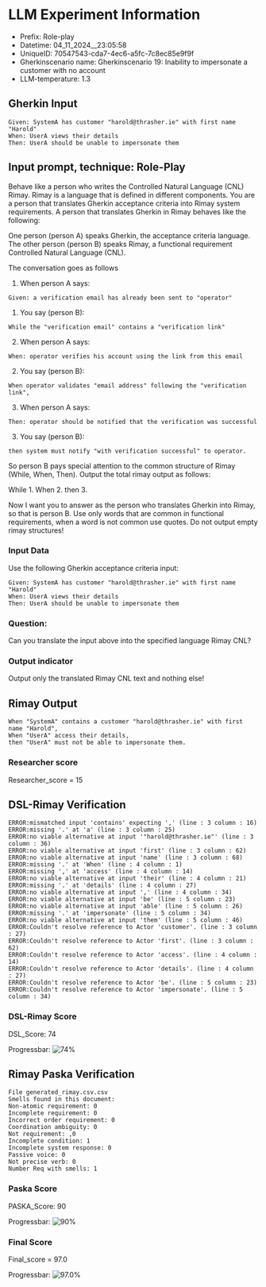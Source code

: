 

# LLM Experiment Information
* Prefix:   Role-play
* Datetime: 04_11_2024__23:05:58
* UniqueID: 70547543-cda7-4ec6-a5fc-7c8ec85e9f9f
* Gherkinscenario name: Gherkinscenario 19: Inability to impersonate a customer with no account
* LLM-temperature: 1.3

        

## Gherkin Input
```
Given: SystemA has customer "harold@thrasher.ie" with first name "Harold"
When: UserA views their details
Then: UserA should be unable to impersonate them
```
    



## Input prompt, technique: Role-Play


Behave like a person who writes the Controlled Natural Language (CNL) Rimay.
Rimay is a language that is defined in different components. 
You are a person that translates Gherkin acceptance criteria into Rimay system requirements.
A person that translates Gherkin in Rimay behaves like the following:

One person (person A) speaks Gherkin, the acceptance criteria language.
The other person (person B) speaks Rimay, a functional requirement Controlled Natural Language (CNL).

The conversation goes as follows

1. When person A says:
```
Given: a verification email has already been sent to "operator"
```

1. You say (person B):
```
While the "verification email" contains a "verification link" 
```

2. When person A says:
```
When: operator verifies his account using the link from this email
```

2. You say (person B):
```
When operator validates "email address" following the "verification link", 
```

3. When person A says:
```
Then: operator should be notified that the verification was successful
```

3. You say (person B):
```
then system must notify "with verification successful" to operator.  
```


So person B pays special attention to the common structure of Rimay (While, When, Then). 
Output the total rimay output as follows:

While 1.
When 2.
then 3.

Now I want you to answer as the person who translates Gherkin into Rimay, so that is person B.
Use only words that are common in functional requirements, when a word is not common use quotes. 
Do not output empty rimay structures!
        

### Input Data
Use the following Gherkin acceptance criteria input: 
```
Given: SystemA has customer "harold@thrasher.ie" with first name "Harold"
When: UserA views their details
Then: UserA should be unable to impersonate them
```

### Question:
Can you translate the input above into the specified language Rimay CNL?

### Output indicator
Output only the translated Rimay CNL text and nothing else!


## Rimay Output
```
When "SystemA" contains a customer "harold@thrasher.ie" with first name "Harold",  
When "UserA" access their details,  
then "UserA" must not be able to impersonate them.
``` 
            

### Researcher score
Researcher_score = 15




## DSL-Rimay Verification
```
ERROR:mismatched input 'contains' expecting ',' (line : 3 column : 16)
ERROR:missing '.' at 'a' (line : 3 column : 25)
ERROR:no viable alternative at input '"harold@thrasher.ie"' (line : 3 column : 36)
ERROR:no viable alternative at input 'first' (line : 3 column : 62)
ERROR:no viable alternative at input 'name' (line : 3 column : 68)
ERROR:missing '.' at 'When' (line : 4 column : 1)
ERROR:missing ',' at 'access' (line : 4 column : 14)
ERROR:no viable alternative at input 'their' (line : 4 column : 21)
ERROR:missing '.' at 'details' (line : 4 column : 27)
ERROR:no viable alternative at input ',' (line : 4 column : 34)
ERROR:no viable alternative at input 'be' (line : 5 column : 23)
ERROR:no viable alternative at input 'able' (line : 5 column : 26)
ERROR:missing '.' at 'impersonate' (line : 5 column : 34)
ERROR:no viable alternative at input 'them' (line : 5 column : 46)
ERROR:Couldn't resolve reference to Actor 'customer'. (line : 3 column : 27)
ERROR:Couldn't resolve reference to Actor 'first'. (line : 3 column : 62)
ERROR:Couldn't resolve reference to Actor 'access'. (line : 4 column : 14)
ERROR:Couldn't resolve reference to Actor 'details'. (line : 4 column : 27)
ERROR:Couldn't resolve reference to Actor 'be'. (line : 5 column : 23)
ERROR:Couldn't resolve reference to Actor 'impersonate'. (line : 5 column : 34)

```
### DSL-Rimay Score
DSL_Score: 74

Progressbar: ![74%](https://progress-bar.dev/74)

            


## Rimay Paska Verification
```
File generated_rimay.csv.csv
Smells found in this document: 
Non-atomic requirement: 0
Incomplete requirement: 0
Incorrect order requirement: 0
Coordination ambiguity: 0
Not requirement: ,0
Incomplete condition: 1
Incomplete system response: 0
Passive voice: 0
Not precise verb: 0
Number Req with smells: 1

```
### Paska Score
PASKA_Score: 90

Progressbar: ![90%](https://progress-bar.dev/90)

            

### Final Score
Final_score = 97.0

Progressbar: ![97.0%](https://progress-bar.dev/97.0)

